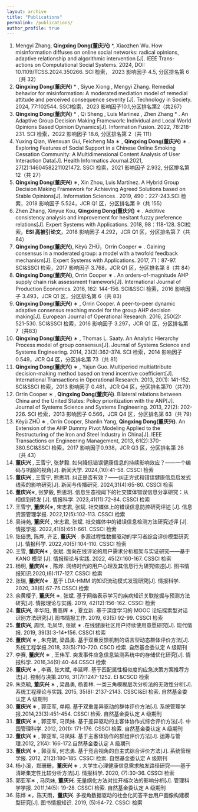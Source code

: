 ```yaml
---
layout: archive
title: "Publications"
permalink: /publications/
author_profile: true
---
```

1. Mengyi Zhang, **Qingxing Dong(董庆兴)** *, Xiaozhen Wu. How misinformation diffuses on online social
networks: radical opinions, adaptive relationship and algorithmic intervention [J]. IEEE Trans-
actions on Computational Social Systems. 2024, DOI: 10.1109/TCSS.2024.350266. SCI 检索，
2023 影响因子 4.5, 分区排名第 6（共 32）
2.  **Qingxing Dong(董庆兴)** * , Siyue Xiong , Mengyi Zhang. Remedial behavior for misinformation: A moderated mediation model of remedial attitude and perceived consequence severity [J]. Technology in Society. 2024, 77:102544. SSCI检索，2023 影响因子10.1,分区排名第2（共267）
3. **Qingxing Dong(董庆兴)** * , Qi Sheng , Luis Maríınez , Zhen Zhang * . An Adaptive Group Decision Making Framework: Individual and Local World Opinions Based Opinion Dynamics[J]. Information Fusion. 2022, 78:218-231. SCI 检索，2022 影响因子 18.6, 分区排名第 2（共 111）
4. Yuxing Qian, Wenxuan Gui, Feicheng Ma ∗ , **Qingxing Dong(董庆兴)**  ∗ . Exploring Features of Social Support in a Chinese Online Smoking Cessation Community: A Multidimensional Content Analysis of User Interaction Data[J]. Health Informatics Journal.2021, 27(2):14604582211021472. SSCI 检索，2021 影响因子 2.932, 分区排名第 12（共 27）
5. **Qingxing Dong(董庆兴)** ∗, Xin Zhou, Luis Martínez. A Hybrid Group Decision Making Framework for Achieving Agreed Solutions based on Stable Opinions[J]. Information Sciences . 2019, 490：227-243.SCI 检索，2018 影响因子 5.524，JCR Q1 区，分区排名第 9（共 155）
6. Zhen Zhang, Xinyue Kou, **Qingxing Dong(董庆兴)** ∗ . Additive consistency analysis and improvement for hesitant fuzzy preference relations[J]. Expert Systems with Applications. 2018, 98：118-128. SCI检索，**ESI 高被引论文**，2018 影响因子 4.292，JCR Q1 区，分区排名第 7（共 84）
7. **Qingxing Dong(董庆兴)**, Kèyù ZHÜ，Orrin Cooper ∗ . Gaining consensus in a moderated group: a model with a twofold feedback mechanism[J]. Expert Systems with Applications. 2017, 71：87-97. SCI&SSCI 检索，2017 影响因子 3.768，JCR Q1 区，分区排名第 8（共 84）
8.  **Qingxing Dong(董庆兴)**, Orrin Cooper ∗ . An orders-of-magnitude AHP supply chain risk assessment framework[J]. International Journal of Production Economics. 2016, 182: 144-156. SCI&SSCI 检索，2016 影响因子 3.493，JCR Q1 区，分区排名第 6（共 83）
9. **Qingxing Dong(董庆兴)** ∗ , Orrin Cooper. A peer-to-peer dynamic adaptive consensus reaching model for the group AHP decision making[J]. European Journal of Operational Research. 2016, 250(2): 521-530. SCI&SSCI 检索，2016 影响因子 3.297，JCR Q1 区，分区排名第 7（共83）
10. **Qingxing Dong(董庆兴)** ∗ , Thomas L. Saaty. An Analytic Hierarchy Process model of group consensus[J]. Journal of Systems Science and Systems Engineering. 2014, 23(3):362-374. SCI 检索，2014 影响因子 0.549，JCR Q4 区，分区排名第 73（共 81）
11.  **Qingxing Dong(董庆兴)**  ∗ , Yajun Guo. Multiperiod multiattribute decision-making method based on trend incentive coefficient[J]. International Transactions in Operational Research. 2013, 20(1): 141-152. SCI&SSCI 检索，2013 影响因子 0.481，JCR Q4 区，分区排名第70（共79）
12. Orrin Cooper ∗ , **Qingxing Dong(董庆兴)**. Bilateral relations between China and the United States: Policy prioritization with the ANP[J]. Journal of Systems Science and Systems Engineering. 2013, 22(2): 202-226. SCI 检索，2013 影响因子 0.566，JCR Q4 区，分区排名第 63（共 79）
13.  Kèyù ZHÜ ∗ , Orrin Cooper, Shanlin Yang, **Qingxing Dong(董庆兴)**. An Extension of the AHP Dummy Pivot Modeling Applied to the Restructuring of the Iron and Steel Industry in China[J]. IEEE Transactions on Engineering Management, 2013, 61(2):370-380.SCI&SSCI 检索，2017 影响因子0.938，JCR Q3 区，分区排名第 28（共 43）
14.  **董庆兴** , 王雪宁, 张梦毅. 如何降低错误健康信息的持续影响效应？——一个编码与巩固的视角[J]. 新闻大学. 2024,(10):41-58. CSSCI 检索
15.  **董庆兴** , 王雪宁, 熊思玥. 纠正是否有效？——纠正方式和错误健康信息启发式线索的影响研究[J]. 新闻与传播研究. 2024,31(4):65-80. CSSCI 检索
16.  **董庆兴**∗, 张梦毅, 熊思玥. 信息生态视阈下的社交媒体错误信息分享研究：从相信到转发 [J]. 情报科学. 2023,41(11):72-84. CSSCI 检索
17. 王雪宁, **董庆兴**∗, 宋志君, 张斌. 社交媒体上的错误信息防控研究评述 [J]. 信息资源管理学报. 2022,12(5):102-113. CSSCI 检索
18. 吴诗苑, **董庆兴** , 宋志君, 张斌. 社交媒体中的错误信息检测方法研究述评 [J]. 情报学报. 2022,41(6):651-661. CSSCI 检索
19.  张倍思, 陈烨, 齐艺, **董庆兴** . 多源过程性数据驱动的学习者综合评价模型研究 [J]. 情报科学. 2022,40(5):104-110. CSSCI 检索
20.  王雪, **董庆兴**∗ , 张斌. 面向在线评论的用户需求分析框架与实证研究——基于 KANO 模型 [J]. 情报理论与实践. 2022, 45(2):160-167. CSSCI 检索
21.  杨明, **董庆兴**∗ , 陈烨. 网络时代的用户心理及其信息行为研究综述[J]. 图书情报知识.2020,(6):117-127. CSSCI 检索
22. 张瑞, **董庆兴**∗ . 基于 LDA-HMM 的知识流动模式发现研究[J]. 情报科学. 2020, 38(6):67-75.CSSCI 检索
23.  余黄樱子, **董庆兴** ∗, 张斌. 基于网络表示学习的疾病知识关联挖掘与预测方法研究[J]. 情报理论与实践. 2019, 42(12):156-162. CSSCI 检索
24. **董庆兴**, 李华阳, 曹高辉 ∗ , 夏立新. 基于深度学习的 MOOC 论坛探索型对话识别方法研究[J].图书情报工作. 2019, 63(5):92-99. CSSCI 检索
25. **董庆兴**, 周欣, 毛凤华, 张斌 ∗ .在线健康社区用户持续使用意愿研究[J]. 现代情报. 2019, 39(3):3-14+156. CSSCI 检索
26. **董庆兴** ∗ , 朱克毓, 梁昌勇. 基于双重反馈机制的语言型动态群体评价方法[J]. 系统工程学报.2018, 33(5):710-720. CSCD 检索. 自然基金委认定 A 级期刊
27. 李赛, **董庆兴** ∗ , 王伟军. 突发事件应急信息监测系统中的存储优化研究[J]. 情报科学. 2016,34(9):40-44.CSSCI 检索
28. **董庆兴** ∗ , 李赛, 张大斌, 李延晖. 基于匹配属性相似度的应急决策方案推荐方法[J]. 控制与决策.2016, 31(7):1247-1252. EI &CSCD 检索
29. 朱克毓, **董庆兴** ∗ , 梁昌勇, 杨善林. 一类三角模糊层次分析法的无效性分析[J]. 系统工程理论与实践. 2015, 35(8): 2137-2143. CSSCI&EI 检索. 自然基金委认定 A 级期刊
30. **董庆兴** ∗ , 郭亚军, 单翔. 基于双重差异驱动的群体评价方法[J]. 系统管理学报.2014,23(3):451-454. CSSCI 检索. 自然基金委认定 A 级期刊
31. **董庆兴** ∗ , 郭亚军, 马凤妹. 基于差异驱动的主客体协作式综合评价方法[J]. 中国管理科学. 2012, 20(1): 171-176. CSSCI 检索. 自然基金委认定 A 级期刊
32. **董庆兴** ∗ , 郭亚军, 马凤妹. 基于主客体协作的群组评价方法[J]. 运筹与管理.2012, 21(4): 166-172.自然基金委认定 A 级期刊
33. **董庆兴** ∗ , 郭亚军, 何志勇. 基于竞合视角的自主式综合评价方法[J]. 系统管理学报. 2012, 21(2):180-185. CSSCI 检索. 自然基金委认定 A 级期刊
34.  杨小溪，郑珊珊，**董庆兴** ∗ . 大学生心理健康信息需求触发路径研究——基于清晰集定性比较分析方法[J]. 情报科学. 2020, (7):30-36. CSSCI 检索
35. 郭亚军∗ , 马凤妹, **董庆兴**. 无量纲化方法对拉开档次法的影响分析[J]. 管理科学学报. 2011,14(5): 19-28. CSSCI 检索. 自然基金委认定 A 级期刊
36. 陈烨 ∗，陈天雨，**董庆兴**. 多视角数据驱动的社会化问答平台用户画像构建模型研究[J]. 图书情报知识. 2019, (5):64-72. CSSCI 检索



